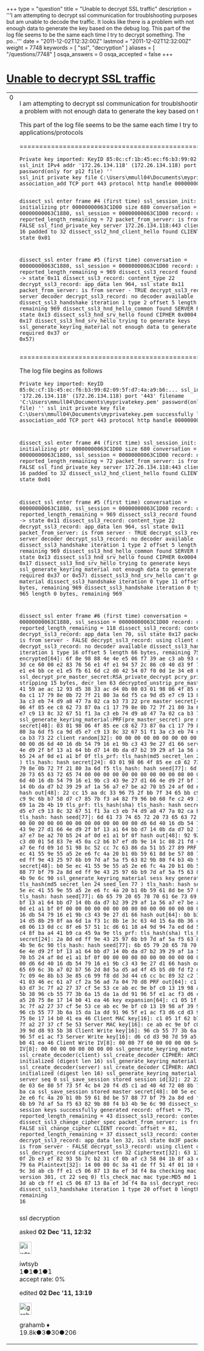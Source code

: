 +++
type = "question"
title = "Unable to decrypt SSL traffic"
description = '''I am attempting to decrypt ssl communication for troublshooting purposes but am unable to decode the traffic. It looks like there is a problem with not enough data to generate the key based on the debug log.  This part of the log file seems to be the same each time I try to decrypt something. The po...'''
date = "2011-12-02T12:32:00Z"
lastmod = "2011-12-02T12:32:00Z"
weight = 7748
keywords = [ "ssl", "decryption" ]
aliases = [ "/questions/7748" ]
osqa_answers = 0
osqa_accepted = false
+++

<div class="headNormal">

# [Unable to decrypt SSL traffic](/questions/7748/unable-to-decrypt-ssl-traffic)

</div>

<div id="main-body">

<div id="askform">

<table id="question-table" style="width:100%;"><colgroup><col style="width: 50%" /><col style="width: 50%" /></colgroup><tbody><tr class="odd"><td style="width: 30px; vertical-align: top"><div class="vote-buttons"><span id="post-7748-upvote" class="ajax-command post-vote up" rel="nofollow" title="I like this post (click again to cancel)"> </span><div id="post-7748-score" class="post-score" title="current number of votes">0</div><span id="post-7748-downvote" class="ajax-command post-vote down" rel="nofollow" title="I dont like this post (click again to cancel)"> </span> <span id="favorite-mark" class="ajax-command favorite-mark" rel="nofollow" title="mark/unmark this question as favorite (click again to cancel)"> </span><div id="favorite-count" class="favorite-count"></div></div></td><td><div id="item-right"><div class="question-body"><p>I am attempting to decrypt ssl communication for troublshooting purposes but am unable to decode the traffic. It looks like there is a problem with not enough data to generate the key based on the debug log.<br />
</p><p>This part of the log file seems to be the same each time I try to decrypt something. The portion after this changes as I try different applications/protocols</p><p>===============================================================================================</p><pre><code>Private key imported: KeyID 85:0c:cf:1b:45:ec:f6:b3:99:02:09:5f:d7:4a:a9:b6:...
ssl_init IPv4 addr &#39;172.26.134.118&#39; (172.26.134.118) port &#39;443&#39; filename &#39;C:\Users\mmull04\Documents\myprivatekey.pem&#39; password(only for p12 file) &#39;&#39;
ssl_init private key file C:\Users\mmull04\Documents\myprivatekey.pem successfully loaded.
association_add TCP port 443 protocol http handle 0000000004AA8DC0

dissect_ssl enter frame #4 (first time)
ssl_session_init: initializing ptr 00000000063C1D00 size 680
  conversation = 00000000063C1880, ssl_session = 00000000063C1D00
  record: offset = 0, reported_length_remaining = 72
packet_from_server: is from server - FALSE
ssl_find_private_key server 172.26.134.118:443
client random len: 16 padded to 32
dissect_ssl2_hnd_client_hello found CLIENT RANDOM -&gt; state 0x01

dissect_ssl enter frame #5 (first time)
  conversation = 00000000063C1880, ssl_session = 00000000063C1D00
  record: offset = 0, reported_length_remaining = 969
dissect_ssl3_record found version 0x0301 -&gt; state 0x11
dissect_ssl3_record: content_type 22
decrypt_ssl3_record: app_data len 964, ssl state 0x11
packet_from_server: is from server - TRUE
decrypt_ssl3_record: using server decoder
decrypt_ssl3_record: no decoder available
dissect_ssl3_handshake iteration 1 type 2 offset 5 length 70 bytes, remaining 969 
dissect_ssl3_hnd_hello_common found SERVER RANDOM -&gt; state 0x13
dissect_ssl3_hnd_srv_hello found CIPHER 0x0004 -&gt; state 0x17
dissect_ssl3_hnd_srv_hello trying to generate keys
ssl_generate_keyring_material not enough data to generate key (0x17 required 0x37 or 0x57)</code></pre><p>=============================================================================================</p><p>The log file begins as follows</p><pre><code>Private key imported: KeyID 85:0c:cf:1b:45:ec:f6:b3:99:02:09:5f:d7:4a:a9:b6:...
ssl_init IPv4 addr &#39;172.26.134.118&#39; (172.26.134.118) port &#39;443&#39; filename &#39;C:\Users\mmull04\Documents\myprivatekey.pem&#39; password(only for p12 file) &#39;&#39;
ssl_init private key file C:\Users\mmull04\Documents\myprivatekey.pem successfully loaded.
association_add TCP port 443 protocol http handle 0000000004AA8DC0

dissect_ssl enter frame #4 (first time)
ssl_session_init: initializing ptr 00000000063C1D00 size 680
  conversation = 00000000063C1880, ssl_session = 00000000063C1D00
  record: offset = 0, reported_length_remaining = 72
packet_from_server: is from server - FALSE
ssl_find_private_key server 172.26.134.118:443
client random len: 16 padded to 32
dissect_ssl2_hnd_client_hello found CLIENT RANDOM -&gt; state 0x01

dissect_ssl enter frame #5 (first time)
  conversation = 00000000063C1880, ssl_session = 00000000063C1D00
  record: offset = 0, reported_length_remaining = 969
dissect_ssl3_record found version 0x0301 -&gt; state 0x11
dissect_ssl3_record: content_type 22
decrypt_ssl3_record: app_data len 964, ssl state 0x11
packet_from_server: is from server - TRUE
decrypt_ssl3_record: using server decoder
decrypt_ssl3_record: no decoder available
dissect_ssl3_handshake iteration 1 type 2 offset 5 length 70 bytes, remaining 969 
dissect_ssl3_hnd_hello_common found SERVER RANDOM -&gt; state 0x13
dissect_ssl3_hnd_srv_hello found CIPHER 0x0004 -&gt; state 0x17
dissect_ssl3_hnd_srv_hello trying to generate keys
ssl_generate_keyring_material not enough data to generate key (0x17 required 0x37 or 0x57)
dissect_ssl3_hnd_srv_hello can&#39;t generate keyring material
dissect_ssl3_handshake iteration 0 type 11 offset 79 length 882 bytes, remaining 969 
dissect_ssl3_handshake iteration 0 type 14 offset 965 length 0 bytes, remaining 969

dissect_ssl enter frame #6 (first time)
  conversation = 00000000063C1880, ssl_session = 00000000063C1D00
  record: offset = 0, reported_length_remaining = 118
dissect_ssl3_record: content_type 22
decrypt_ssl3_record: app_data len 70, ssl state 0x17
packet_from_server: is from server - FALSE
decrypt_ssl3_record: using client decoder
decrypt_ssl3_record: no decoder available
dissect_ssl3_handshake iteration 1 type 16 offset 5 length 66 bytes, remaining 75 
pre master encrypted[64]:
6f 8e 98 88 4e 4e e5 06 f7 39 ae c3 ab 93 e6 bc 
3f 9c 40 3d ce 60 00 e2 83 76 56 e1 4f e1 94 57 
2c 86 c0 40 d3 9f 72 05 5b f9 b5 e1 e4 bb ce e1 
e5 fb 61 6d c2 d0 42 54 07 f0 0d 1e 34 e8 67 21 
ssl_decrypt_pre_master_secret:RSA_private_decrypt
pcry_private_decrypt: stripping 15 bytes, decr_len 63
decrypted_unstrip_pre_master[63]:
02 e0 41 59 ae ac 12 93 d5 38 33 ac d4 0b 00 03 
01 98 06 4f 85 ee c8 62 73 87 0a c1 17 79 8e 0b 
72 7f 21 80 3a 6d f5 ca 9d d5 e7 c9 13 8c 32 67 
51 f1 3a c3 eb 74 d9 a8 47 7a 02 ca b3 73 22 
pre master secret[48]:
03 01 98 06 4f 85 ee c8 62 73 87 0a c1 17 79 8e 
0b 72 7f 21 80 3a 6d f5 ca 9d d5 e7 c9 13 8c 32 
67 51 f1 3a c3 eb 74 d9 a8 47 7a 02 ca b3 73 22 
ssl_generate_keyring_material:PRF(pre_master_secret)
pre master secret[48]:
03 01 98 06 4f 85 ee c8 62 73 87 0a c1 17 79 8e 
0b 72 7f 21 80 3a 6d f5 ca 9d d5 e7 c9 13 8c 32 
67 51 f1 3a c3 eb 74 d9 a8 47 7a 02 ca b3 73 22 
client random[32]:
00 00 00 00 00 00 00 00 00 00 00 00 00 00 00 00 
d6 6d 40 16 db 54 79 16 e1 9b c3 43 9e 27 d1 66 
server random[32]:
4e d9 2f bf 13 a1 64 bb d7 14 0b da d7 b2 39 29 
af 1a 56 a7 e7 be a2 70 b5 24 af 0d e1 a1 bf 0f 
tls_prf: tls_hash(md5 secret_len 24 seed_len 77 )
tls_hash: hash secret[24]:
03 01 98 06 4f 85 ee c8 62 73 87 0a c1 17 79 8e 
0b 72 7f 21 80 3a 6d f5 
tls_hash: hash seed[77]:
6d 61 73 74 65 72 20 73 65 63 72 65 74 00 00 00 
00 00 00 00 00 00 00 00 00 00 00 00 00 d6 6d 40 
16 db 54 79 16 e1 9b c3 43 9e 27 d1 66 4e d9 2f 
bf 13 a1 64 bb d7 14 0b da d7 b2 39 29 af 1a 56 
a7 e7 be a2 70 b5 24 af 0d e1 a1 bf 0f 
hash out[48]:
22 cc 15 aa dc 33 96 75 2f bb 7f 34 65 bb c9 ef 
d6 62 65 c9 9c 6b b7 58 d7 c7 85 7b f3 a4 82 f9 
96 b0 60 fe c2 49 31 4e e7 e3 72 69 1a 2b 4b 19 
tls_prf: tls_hash(sha)
tls_hash: hash secret[24]:
ca 9d d5 e7 c9 13 8c 32 67 51 f1 3a c3 eb 74 d9 
a8 47 7a 02 ca b3 73 22 
tls_hash: hash seed[77]:
6d 61 73 74 65 72 20 73 65 63 72 65 74 00 00 00 
00 00 00 00 00 00 00 00 00 00 00 00 00 d6 6d 40 
16 db 54 79 16 e1 9b c3 43 9e 27 d1 66 4e d9 2f 
bf 13 a1 64 bb d7 14 0b da d7 b2 39 29 af 1a 56 
a7 e7 be a2 70 b5 24 af 0d e1 a1 bf 0f 
hash out[48]:
92 92 f9 eb 89 ad c3 d0 01 5d 83 7e 45 0a c2 b6 
b7 ef db 9e 14 1c 08 21 fd 4a 68 84 6d e7 a7 6e 
fd 09 1d 51 98 bc 52 cc 7c 63 86 da 51 b5 27 89 
PRF out[48]:
b0 5e ec 41 55 9e 55 a5 2e e6 fc 4a 20 b1 0b 59 
61 8d be 57 88 77 bf 79 2a 8d ed ff 9e 43 25 97 
6b b9 7d af 5a f5 63 82 9b 80 f4 b3 4b 9e 6c 90 
master secret[48]:
b0 5e ec 41 55 9e 55 a5 2e e6 fc 4a 20 b1 0b 59 
61 8d be 57 88 77 bf 79 2a 8d ed ff 9e 43 25 97 
6b b9 7d af 5a f5 63 82 9b 80 f4 b3 4b 9e 6c 90 
ssl_generate_keyring_material sess key generation
tls_prf: tls_hash(md5 secret_len 24 seed_len 77 )
tls_hash: hash secret[24]:
b0 5e ec 41 55 9e 55 a5 2e e6 fc 4a 20 b1 0b 59 
61 8d be 57 88 77 bf 79 
tls_hash: hash seed[77]:
6b 65 79 20 65 78 70 61 6e 73 69 6f 6e 4e d9 2f 
bf 13 a1 64 bb d7 14 0b da d7 b2 39 29 af 1a 56 
a7 e7 be a2 70 b5 24 af 0d e1 a1 bf 0f 00 00 00 
00 00 00 00 00 00 00 00 00 00 00 00 00 d6 6d 40 
16 db 54 79 16 e1 9b c3 43 9e 27 d1 66 
hash out[64]:
bb b3 7a 0b db a4 14 d5 8b 29 8f aa 6d 1a f3 1c 
8b 1e 3c 63 4d 15 6a 0b 36 d4 45 94 96 18 e8 06 
13 0d cc 8f e6 57 51 1c d6 61 18 a4 9d 94 7a ed 
6d 53 92 9b 3b b5 c4 8f ba a4 41 b9 ca 45 9a 9e 
tls_prf: tls_hash(sha)
tls_hash: hash secret[24]:
2a 8d ed ff 9e 43 25 97 6b b9 7d af 5a f5 63 82 
9b 80 f4 b3 4b 9e 6c 90 
tls_hash: hash seed[77]:
6b 65 79 20 65 78 70 61 6e 73 69 6f 6e 4e d9 2f 
bf 13 a1 64 bb d7 14 0b da d7 b2 39 29 af 1a 56 
a7 e7 be a2 70 b5 24 af 0d e1 a1 bf 0f 00 00 00 
00 00 00 00 00 00 00 00 00 00 00 00 00 d6 6d 40 
16 db 54 79 16 e1 9b c3 43 9e 27 d1 66 
hash out[64]:
7a b6 65 69 6c 3b a7 02 b7 56 2d 8d 5a d5 ad 4f 
45 b5 d0 fd f2 d5 79 12 ae 7b 7c 09 4e 8b b3 3e 
85 c6 99 f8 dd 3d 44 c6 cc bc 89 32 c2 75 d6 1e 
bb 9e 41 03 46 ec 61 a7 cf 2a 56 ad 7a 04 70 d8 
PRF out[64]:
c1 05 1f 62 b7 9f b3 d7 3c 7f a2 27 37 cf 5e 53 
ce ab ec 9e bf c0 13 19 98 af 39 9d d8 93 5b 38 
96 cb 55 77 3b 6a 15 da 1a dd 91 96 5f e1 ac f3 
d6 cd d3 98 7d 59 a5 28 75 8e 17 14 b0 41 ea 46 
key expansion[64]:
c1 05 1f 62 b7 9f b3 d7 3c 7f a2 27 37 cf 5e 53 
ce ab ec 9e bf c0 13 19 98 af 39 9d d8 93 5b 38 
96 cb 55 77 3b 6a 15 da 1a dd 91 96 5f e1 ac f3 
d6 cd d3 98 7d 59 a5 28 75 8e 17 14 b0 41 ea 46 
Client MAC key[16]:
c1 05 1f 62 b7 9f b3 d7 3c 7f a2 27 37 cf 5e 53 
Server MAC key[16]:
ce ab ec 9e bf c0 13 19 98 af 39 9d d8 93 5b 38 
Client Write key[16]:
96 cb 55 77 3b 6a 15 da 1a dd 91 96 5f e1 ac f3 
Server Write key[16]:
d6 cd d3 98 7d 59 a5 28 75 8e 17 14 b0 41 ea 46 
Client Write IV[8]:
00 00 7f 60 00 00 00 00 
Server Write IV[8]:
00 00 00 00 00 00 00 00 
ssl_generate_keyring_material ssl_create_decoder(client)
ssl_create_decoder CIPHER: ARCFOUR
decoder initialized (digest len 16)
ssl_generate_keyring_material ssl_create_decoder(server)
ssl_create_decoder CIPHER: ARCFOUR
decoder initialized (digest len 16)
ssl_generate_keyring_material: client seq 0, server seq 0
ssl_save_session stored session id[32]:
22 22 02 f0 f8 ad de 03 6e 80 5f 73 5f 4c b4 20 
f4 d5 c1 ad 40 4d 72 08 8b 76 b1 e4 e3 5e ba ca 
ssl_save_session stored master secret[48]:
b0 5e ec 41 55 9e 55 a5 2e e6 fc 4a 20 b1 0b 59 
61 8d be 57 88 77 bf 79 2a 8d ed ff 9e 43 25 97 
6b b9 7d af 5a f5 63 82 9b 80 f4 b3 4b 9e 6c 90 
dissect_ssl3_handshake session keys successfully generated
  record: offset = 75, reported_length_remaining = 43
dissect_ssl3_record: content_type 20
dissect_ssl3_change_cipher_spec
packet_from_server: is from server - FALSE
ssl_change_cipher CLIENT
  record: offset = 81, reported_length_remaining = 37
dissect_ssl3_record: content_type 22
decrypt_ssl3_record: app_data len 32, ssl state 0x3F
packet_from_server: is from server - FALSE
decrypt_ssl3_record: using client decoder
ssl_decrypt_record ciphertext len 32
Ciphertext[32]:
63 13 f5 70 15 45 0f 2b e3 ef 82 93 5b 7c b2 31 
cf 0b af c3 58 04 1b 8f a3 e0 85 f8 0c 35 79 6a 
Plaintext[32]:
14 00 00 0c 3a 41 de ff 51 4f 01 10 6f 29 cf e8 
97 9c 3d ab cb ff e1 c5 06 87 13 8a ef 3d f4 8a 
checking mac (len 16, version 301, ct 22 seq 0)
tls_check_mac mac type:MD5 md 1
Mac[16]:
97 9c 3d ab cb ff e1 c5 06 87 13 8a ef 3d f4 8a 
ssl_decrypt_record: mac ok
dissect_ssl3_handshake iteration 1 type 20 offset 0 length 12 bytes, remaining 16</code></pre></div><div id="question-tags" class="tags-container tags"><span class="post-tag tag-link-ssl" rel="tag" title="see questions tagged &#39;ssl&#39;">ssl</span> <span class="post-tag tag-link-decryption" rel="tag" title="see questions tagged &#39;decryption&#39;">decryption</span></div><div id="question-controls" class="post-controls"></div><div class="post-update-info-container"><div class="post-update-info post-update-info-user"><p>asked <strong>02 Dec '11, 12:32</strong></p><img src="https://secure.gravatar.com/avatar/dca43b1845c50b5fc716431e181b47e6?s=32&amp;d=identicon&amp;r=g" class="gravatar" width="32" height="32" alt="iwtsyb&#39;s gravatar image" /><p><span>iwtsyb</span><br />
<span class="score" title="1 reputation points">1</span><span title="1 badges"><span class="badge1">●</span><span class="badgecount">1</span></span><span title="1 badges"><span class="silver">●</span><span class="badgecount">1</span></span><span title="1 badges"><span class="bronze">●</span><span class="badgecount">1</span></span><br />
<span class="accept_rate" title="Rate of the user&#39;s accepted answers">accept rate:</span> <span title="iwtsyb has no accepted answers">0%</span> </br></p></div><div class="post-update-info post-update-info-edited"><p><span> edited <strong>02 Dec '11, 13:19</strong> </span></p><img src="https://secure.gravatar.com/avatar/d2a7e24ca66604c749c7c88c1da8ff78?s=32&amp;d=identicon&amp;r=g" class="gravatar" width="32" height="32" alt="grahamb&#39;s gravatar image" /><p><span>grahamb ♦</span><br />
<span class="score" title="19834 reputation points"><span>19.8k</span></span><span title="3 badges"><span class="badge1">●</span><span class="badgecount">3</span></span><span title="30 badges"><span class="silver">●</span><span class="badgecount">30</span></span><span title="206 badges"><span class="bronze">●</span><span class="badgecount">206</span></span></p></div></div><div id="comments-container-7748" class="comments-container"></div><div id="comment-tools-7748" class="comment-tools"></div><div class="clear"></div><div id="comment-7748-form-container" class="comment-form-container"></div><div class="clear"></div></div></td></tr></tbody></table>

</div>

</div>

